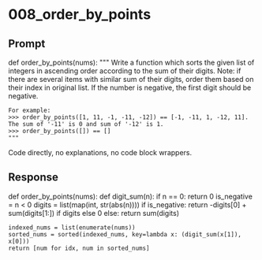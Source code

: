 # 008_order_by_points

## Prompt

def order_by_points(nums):
    """
    Write a function which sorts the given list of integers
    in ascending order according to the sum of their digits.
    Note: if there are several items with similar sum of their digits,
    order them based on their index in original list. If the number is negative, the first digit should be negative.

    For example:
    >>> order_by_points([1, 11, -1, -11, -12]) == [-1, -11, 1, -12, 11]. The sum of '-11' is 0 and sum of '-12' is 1.
    >>> order_by_points([]) == []
    """

Code directly, no explanations, no code block wrappers.

## Response

def order_by_points(nums):
    def digit_sum(n):
        if n == 0:
            return 0
        is_negative = n < 0
        digits = list(map(int, str(abs(n))))
        if is_negative:
            return -digits[0] + sum(digits[1:]) if digits else 0
        else:
            return sum(digits)
    
    indexed_nums = list(enumerate(nums))
    sorted_nums = sorted(indexed_nums, key=lambda x: (digit_sum(x[1]), x[0]))
    return [num for idx, num in sorted_nums]

